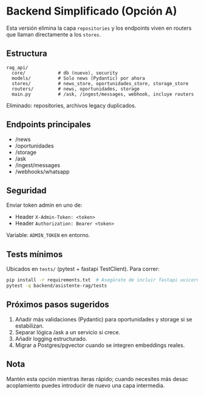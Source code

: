 # Backend Simplificado (Opción A)

Esta versión elimina la capa `repositories` y los endpoints viven en routers que llaman directamente a los `stores`.

## Estructura
```
rag_api/
  core/            # db (nuevo), security
  models/          # Solo news (Pydantic) por ahora
  stores/          # news_store, oportunidades_store, storage_store
  routers/         # news, oportunidades, storage
  main.py          # /ask, /ingest/messages, webhook, incluye routers
```
Eliminado: repositories, archivos legacy duplicados.

## Endpoints principales
- /news
- /oportunidades
- /storage
- /ask
- /ingest/messages
- /webhooks/whatsapp

## Seguridad
Enviar token admin en uno de:
- Header `X-Admin-Token: <token>`
- Header `Authorization: Bearer <token>`

Variable: `ADMIN_TOKEN` en entorno.

## Tests mínimos
Ubicados en `tests/` (pytest + fastapi TestClient). Para correr:
```bash
pip install -r requirements.txt  # Asegúrate de incluir fastapi uvicorn pytest httpx sentence-transformers duckduckgo-search
pytest -q backend/asistente-rag/tests
```

## Próximos pasos sugeridos
1. Añadir más validaciones (Pydantic) para oportunidades y storage si se estabilizan.
2. Separar lógica /ask a un servicio si crece.
3. Añadir logging estructurado.
4. Migrar a Postgres/pgvector cuando se integren embeddings reales.

## Nota
Mantén esta opción mientras iteras rápido; cuando necesites más desac acoplamiento puedes introducir de nuevo una capa intermedia.
